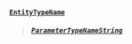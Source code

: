 #### [`EntityTypeName`](#) 
> 
> ##### [`ParameterTypeName`](#)<Bullet />[`String`](docs/graphql/scalars/string) <Badge class="secondary" text="scalar"/>
> 
> 